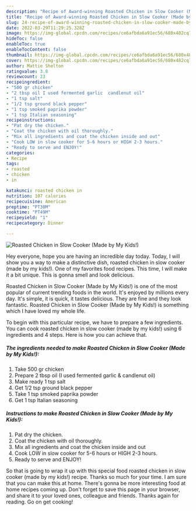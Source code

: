```yaml
---
description: "Recipe of Award-winning Roasted Chicken in Slow Cooker (Made by My Kids!)"
title: "Recipe of Award-winning Roasted Chicken in Slow Cooker (Made by My Kids!)"
slug: 24-recipe-of-award-winning-roasted-chicken-in-slow-cooker-made-by-my-kids
date: 2022-03-29T11:29:25.328Z
image: https://img-global.cpcdn.com/recipes/ce6afbda6a91ec56/680x482cq70/roasted-chicken-in-slow-cooker-made-by-my-kids-recipe-main-photo.jpg
hideToc: false
enableToc: true
enableTocContent: false
thumbnail: https://img-global.cpcdn.com/recipes/ce6afbda6a91ec56/680x482cq70/roasted-chicken-in-slow-cooker-made-by-my-kids-recipe-main-photo.jpg
cover: https://img-global.cpcdn.com/recipes/ce6afbda6a91ec56/680x482cq70/roasted-chicken-in-slow-cooker-made-by-my-kids-recipe-main-photo.jpg
author: Mattie Shelton
ratingvalue: 3.8
reviewcount: 23
recipeingredient:
- "500 gr chicken"
- "2 tbsp oil I used fermented garlic  candlenut oil"
- "1 tsp salt"
- "1/2 tsp ground black pepper"
- "1 tsp smoked paprika powder"
- "1 tsp Italian seasoning"
recipeinstructions:
- "Pat dry the chicken."
- "Coat the chicken with oil thoroughly."
- "Mix all ingredients and coat the chicken inside and out"
- "Cook LOW in slow cooker for 5-6 hours or HIGH 2-3 hours."
- "Ready to serve and ENJOY!"
categories:
- Recipe
tags:
- roasted
- chicken
- in

katakunci: roasted chicken in 
nutrition: 107 calories
recipecuisine: American
preptime: "PT30M"
cooktime: "PT49M"
recipeyield: "1"
recipecategory: Dinner

---
```



![Roasted Chicken in Slow Cooker (Made by My Kids!)](https://img-global.cpcdn.com/recipes/ce6afbda6a91ec56/680x482cq70/roasted-chicken-in-slow-cooker-made-by-my-kids-recipe-main-photo.jpg)

Hey everyone, hope you are having an incredible day today. Today, I will show you a way to make a distinctive dish, roasted chicken in slow cooker (made by my kids!). One of my favorites food recipes. This time, I will make it a bit unique. This is gonna smell and look delicious.

Roasted Chicken in Slow Cooker (Made by My Kids!) is one of the most popular of current trending foods in the world. It's enjoyed by millions every day. It's simple, it is quick, it tastes delicious. They are fine and they look fantastic. Roasted Chicken in Slow Cooker (Made by My Kids!) is something which I have loved my whole life.




To begin with this particular recipe, we have to prepare a few ingredients. You can cook roasted chicken in slow cooker (made by my kids!) using 6 ingredients and 4 steps. Here is how you can achieve that.

<!--inarticleads1-->

##### The ingredients needed to make Roasted Chicken in Slow Cooker (Made by My Kids!):

1. Take 500 gr chicken
1. Prepare 2 tbsp oil (I used fermented garlic &amp; candlenut oil)
1. Make ready 1 tsp salt
1. Get 1/2 tsp ground black pepper
1. Take 1 tsp smoked paprika powder
1. Get 1 tsp Italian seasoning




<!--inarticleads2-->

##### Instructions to make Roasted Chicken in Slow Cooker (Made by My Kids!):

1. Pat dry the chicken.
1. Coat the chicken with oil thoroughly.
1. Mix all ingredients and coat the chicken inside and out
1. Cook LOW in slow cooker for 5-6 hours or HIGH 2-3 hours.
1. Ready to serve and ENJOY!



So that is going to wrap it up with this special food roasted chicken in slow cooker (made by my kids!) recipe. Thanks so much for your time. I am sure that you can make this at home. There's gonna be more interesting food at home recipes coming up. Don't forget to save this page in your browser, and share it to your loved ones, colleague and friends. Thanks again for reading. Go on get cooking!
